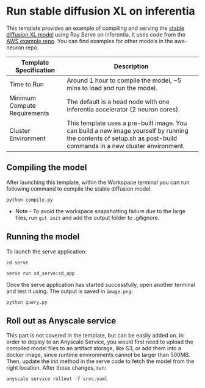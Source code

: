 # Run stable diffusion XL on inferentia

This template provides an example of compiling and serving the [stable diffusion XL model](https://huggingface.co/docs/diffusers/using-diffusers/sdxl) using Ray Serve on inferentia. It uses code from the [AWS example repo](https://github.com/aws-neuron/aws-neuron-samples/blob/master/torch-neuronx/inference/hf_pretrained_sdxl_base_and_refiner_1024_inference.ipynb). You can find examples for other models in the aws-neuron repo.

| Template Specification | Description |
| ---------------------- | ----------- |
| Time to Run | Around 1 hour to compile the model, ~5 mins to load and run the model. |
| Minimum Compute Requirements | The default is a head node with one inferentia accelerator (2 neuron cores).|
| Cluster Environment | This template uses a pre-built image. You can build a new image yourself by running the contents of setup.sh as post-build commands in a new cluster environment.  |

## Compiling the model

After launching this template, within the Workspace terminal you can run following command to compile the stable diffusion model.

`python compile.py`

* Note - To avoid the workspace snapshotting failure due to the large files, run `git init` and add the output folder to .gitignore.

## Running the model

To launch the serve application:

`cd serve`

`serve run sd_serve:sd_app`

Once the serve application has started successfully, open another terminal and test it using. The output is saved in `image.png`:

`python query.py`


## Roll out as Anyscale service

This part is not covered in the template, but can be easily added on. In order to deploy to an Anyscale Service, you would first need to upload the compiled model files to an artifact storage, like S3, or add them into a docker image, since runtime environments cannot be larger than 500MB. Then, update the init method in the serve code to fetch the model from the right location. After those changes, run:

`anyscale service rollout -f srvc.yaml`
